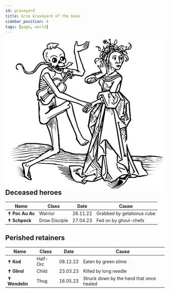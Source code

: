 ```yaml
---
id: graveyard
title: Grim Graveyard of the Gone
sidebar_position: 4
tags: [page, world]
---
```


<img class="img-character" align="right" src="/img/dance.webp"/>

## Deceased heroes

| Name | Class  | Date | Cause |
| --- | --- | --- | --- |
| **✝ Poc Au Ac** | Warrior | 26.11.22 | Grabbed by gelationus cube |
| **✝ Schpeck** | Drow Disciple | 27.04.23 | Fed on by ghoul-chefs |

## Perished retainers

| Name | Class | Date | Cause |
| --- | --- | --- | --- |
| **✝ Kod** | Half-Orc | 08.12.22 | Eaten by green slime |
| **✝ Glirol** | Child | 23.03.23 | Killed by long needle |
| **✝ Wendelin** | Thug | 16.05.23 | Struck down by the hand that once healed |
